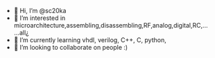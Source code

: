 - 👋 Hi, I’m @sc20ka
- 👀 I’m interested in microarchitecture,assembling,disassembling,RF,analog,digital,RC,... ...all¿
- 🌱 I’m currently learning vhdl, verilog, C++, C, python,
- 💞️ I’m looking to collaborate on people :)
 

<!---
sc20ka/sc20ka is a ✨ special ✨ repository because its `README.md` (this file) appears on your GitHub profile.
You can click the Preview link to take a look at your changes.
--->
